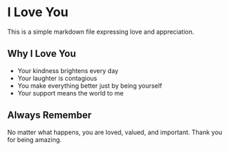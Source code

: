# I Love You

This is a simple markdown file expressing love and appreciation.

## Why I Love You

- Your kindness brightens every day
- Your laughter is contagious
- You make everything better just by being yourself
- Your support means the world to me

## Always Remember

No matter what happens, you are loved, valued, and important. Thank you for being amazing.
